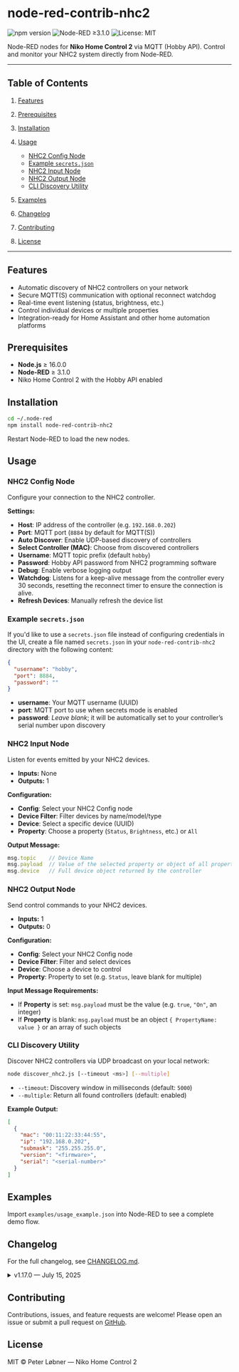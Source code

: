 # node-red-contrib-nhc2

![npm version](https://badge.fury.io/js/node-red-contrib-nhc2.svg) ![Node-RED ≥3.1.0](https://img.shields.io/badge/Node--RED-%3E%3D3.1.0-brightgreen.svg) ![License: MIT](https://img.shields.io/badge/License-MIT-blue.svg)

Node-RED nodes for **Niko Home Control 2** via MQTT (Hobby API). Control and monitor your NHC2 system directly from Node-RED.

---

## Table of Contents

1. [Features](#features)
2. [Prerequisites](#prerequisites)
3. [Installation](#installation)
4. [Usage](#usage)

   * [NHC2 Config Node](#nhc2-config-node)
   * [Example `secrets.json`](#example-secretsjson)
   * [NHC2 Input Node](#nhc2-input-node)
   * [NHC2 Output Node](#nhc2-output-node)
   * [CLI Discovery Utility](#cli-discovery-utility)
5. [Examples](#examples)
6. [Changelog](#changelog)
7. [Contributing](#contributing)
8. [License](#license)

---

## Features

* Automatic discovery of NHC2 controllers on your network
* Secure MQTT(S) communication with optional reconnect watchdog
* Real-time event listening (status, brightness, etc.)
* Control individual devices or multiple properties
* Integration-ready for Home Assistant and other home automation platforms

## Prerequisites

* **Node.js** ≥ 16.0.0
* **Node-RED** ≥ 3.1.0
* Niko Home Control 2 with the Hobby API enabled

## Installation

```bash
cd ~/.node-red
npm install node-red-contrib-nhc2
```

Restart Node-RED to load the new nodes.

## Usage

### NHC2 Config Node

Configure your connection to the NHC2 controller.

**Settings:**

* **Host**: IP address of the controller (e.g. `192.168.0.202`)
* **Port**: MQTT port (`8884` by default for MQTT(S))
* **Auto Discover**: Enable UDP-based discovery of controllers
* **Select Controller (MAC)**: Choose from discovered controllers
* **Username**: MQTT topic prefix (default `hobby`)
* **Password**: Hobby API password from NHC2 programming software
* **Debug**: Enable verbose logging output
* **Watchdog**: Listens for a keep-alive message from the controller every 30 seconds, resetting the reconnect timer to ensure the connection is alive.
* **Refresh Devices**: Manually refresh the device list

### Example `secrets.json`

If you'd like to use a `secrets.json` file instead of configuring credentials in the UI, create a file named `secrets.json` in your `node-red-contrib-nhc2` directory with the following content:

```json
{
  "username": "hobby",
  "port": 8884,
  "password": ""
}
```

* **username**: Your MQTT username (UUID)
* **port**: MQTT port to use when secrets mode is enabled
* **password**: *Leave blank*; it will be automatically set to your controller’s serial number upon discovery

### NHC2 Input Node

Listen for events emitted by your NHC2 devices.

* **Inputs:** None
* **Outputs:** 1

**Configuration:**

* **Config**: Select your NHC2 Config node
* **Device Filter**: Filter devices by name/model/type
* **Device**: Select a specific device (UUID)
* **Property**: Choose a property (`Status`, `Brightness`, etc.) or `All`

**Output Message:**

```js
msg.topic    // Device Name
msg.payload  // Value of the selected property or object of all properties
msg.device   // Full device object returned by the controller
```

### NHC2 Output Node

Send control commands to your NHC2 devices.

* **Inputs:** 1
* **Outputs:** 0

**Configuration:**

* **Config**: Select your NHC2 Config node
* **Device Filter**: Filter and select devices
* **Device**: Choose a device to control
* **Property**: Property to set (e.g. `Status`, leave blank for multiple)

**Input Message Requirements:**

* If **Property** is set: `msg.payload` must be the value (e.g. `true`, `"On"`, an integer)
* If **Property** is blank: `msg.payload` must be an object `{ PropertyName: value }` or an array of such objects

### CLI Discovery Utility

Discover NHC2 controllers via UDP broadcast on your local network:

```bash
node discover_nhc2.js [--timeout <ms>] [--multiple]
```

* `--timeout`: Discovery window in milliseconds (default: `5000`)
* `--multiple`: Return all found controllers (default: enabled)

**Example Output:**

```json
[
  {
    "mac": "00:11:22:33:44:55",
    "ip": "192.168.0.202",
    "submask": "255.255.255.0",
    "version": "<firmware>",
    "serial": "<serial-number>"
  }
]
```

## Examples

Import `examples/usage_example.json` into Node-RED to see a complete demo flow.

## Changelog

For the full changelog, see [CHANGELOG.md](CHANGELOG.md).

<details>
<summary>v1.17.0 — July 15, 2025</summary>

### Removed

* **Use Secrets** option in the Config node UI; credentials and port now load automatically from `secrets.json`.

### Changed

* **Watchdog**: listens for a keep-alive message every 30 seconds to reset the reconnect timer.

</details>

## Contributing

Contributions, issues, and feature requests are welcome! Please open an issue or submit a pull request on [GitHub](https://github.com/PLO-NIKO/node-red-contrib-nhc2).

## License

MIT © Peter Løbner — Niko Home Control 2
